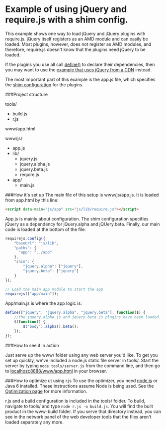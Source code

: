 Example of using jQuery and require.js with a shim config.
====

This example shows one way to load jQuery and jQuery plugins with require.js.  jQuery itself registers as an AMD module and can easily be loaded. Most plugins, however, does not register as AMD modules, and therefore, require.js doesn't know that the plugins need jQuery to be loaded.

If the plugins you use all call [define()](http://requirejs.org/docs/api.html#define) to declare their dependencies, then you may want to use the [example that uses jQuery from a CDN](https://github.com/requirejs/example-jquery-cdn) instead.

The most important part of this example is the app.js file, which specifies the [shim configuration](http://requirejs.org/docs/api.html#config-shim) for the plugins.

###Project structure

tools/

- build.js
- r.js

www/app.html

www/js/

- app.js
- lib/
    - jquery.js
    - jquery.alpha.js
    - jquery.beta.js
    - require.js
- app/
    - main.js

###How it's set up
The main file of this setup is www/js/app.js. It is loaded from app.html by this line:
```html
<script data-main="js/app" src="js/lib/require.js"></script>
```

App.js is mainly about configuration. The shim configuration specifies jQuery as a dependency for jQuery.alpha and jQUery.beta. Finally, our main code is loaded at the bottom of the file:

```javascript
requirejs.config({
    "baseUrl": "js/lib",
    "paths": {
      "app": "../app"
    },
    "shim": {
        "jquery.alpha": ["jquery"],
        "jquery.beta": ["jquery"]
    }
});

// Load the main app module to start the app
requirejs(["app/main"]);
```

App/main.js is where the app logic is:

```javascript
define(["jquery", "jquery.alpha", "jquery.beta"], function($) {
    //the jquery.alpha.js and jquery.beta.js plugins have been loaded.
    $(function() {
        $('body').alpha().beta();
    });
});
```

###How to see it in action

Just serve up the www/ folder using any web server you'd like. To get you set up quickly, we've included a node.js static file server in tools/. Start the server by typing `node tools/server.js` from the command line, and then go to [localhost:8888/www/app.html](http://localhost:8888/www/app.html) in your browser.

###How to optimize ut using r.js
To use the optimizer, you need [node.js](http://nodejs.org) or Java 6 installed. These instructions assume Node is being used. See the [Optimization page](http://requirejs.org/docs/optimization.html) for more information.

r.js and a build configuration is included in the tools/ folder. To build, navigate to tools/ and type `node r.js -o build.js`. You will find the built product in the www-build folder. If you serve that directory instead, you can see in the network panel of the web developer tools that the files aren't loaded separately any more.


